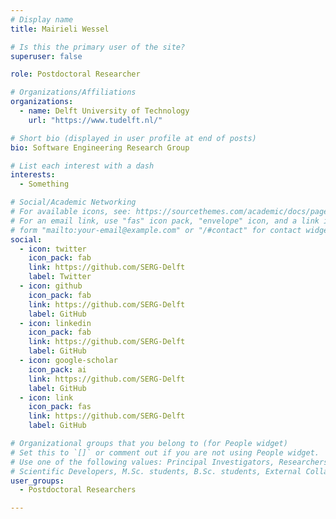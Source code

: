 ```yaml
---
# Display name
title: Mairieli Wessel

# Is this the primary user of the site?
superuser: false

role: Postdoctoral Researcher

# Organizations/Affiliations
organizations:
  - name: Delft University of Technology
    url: "https://www.tudelft.nl/"

# Short bio (displayed in user profile at end of posts)
bio: Software Engineering Research Group

# List each interest with a dash
interests:
  - Something

# Social/Academic Networking
# For available icons, see: https://sourcethemes.com/academic/docs/page-builder/#icons
# For an email link, use "fas" icon pack, "envelope" icon, and a link in the
# form "mailto:your-email@example.com" or "/#contact" for contact widget.
social:
  - icon: twitter
    icon_pack: fab
    link: https://github.com/SERG-Delft
    label: Twitter
  - icon: github
    icon_pack: fab
    link: https://github.com/SERG-Delft
    label: GitHub
  - icon: linkedin
    icon_pack: fab
    link: https://github.com/SERG-Delft
    label: GitHub
  - icon: google-scholar
    icon_pack: ai
    link: https://github.com/SERG-Delft
    label: GitHub
  - icon: link
    icon_pack: fas
    link: https://github.com/SERG-Delft
    label: GitHub

# Organizational groups that you belong to (for People widget)
# Set this to `[]` or comment out if you are not using People widget.
# Use one of the following values: Principal Investigators, Researchers, Postdoctoral Researchers, Ph.D. Candidates,
# Scientific Developers, M.Sc. students, B.Sc. students, External Collaborators, Past members
user_groups:
  - Postdoctoral Researchers

---
```

